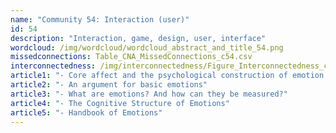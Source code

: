 ```yaml
---
name: "Community 54: Interaction (user)"
id: 54
description: "Interaction, game, design, user, interface"
wordcloud: /img/wordcloud/wordcloud_abstract_and_title_54.png
missedconnections: Table_CNA_MissedConnections_c54.csv
interconnectedness: /img/interconnectedness/Figure_Interconnectedness_c54.png
article1: "- Core affect and the psychological construction of emotion."
article2: "- An argument for basic emotions"
article3: "- What are emotions? And how can they be measured?"
article4: "- The Cognitive Structure of Emotions"
article5: "- Handbook of Emotions"
---
```

